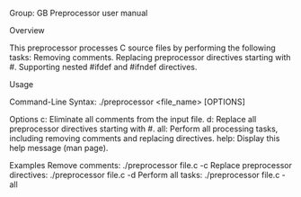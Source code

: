 Group: GB
Preprocessor user manual

Overview

This preprocessor processes C source files by performing the following tasks:
Removing comments.
Replacing preprocessor directives starting with #.
Supporting nested #ifdef and #ifndef directives.

Usage

Command-Line Syntax:
./preprocessor <file_name> [OPTIONS]

Options
c: Eliminate all comments from the input file.
d: Replace all preprocessor directives starting with #.
all: Perform all processing tasks, including removing comments and replacing directives.
help: Display this help message (man page).

Examples
Remove comments:
./preprocessor file.c -c
Replace preprocessor directives:
./preprocessor file.c -d
Perform all tasks:
./preprocessor file.c -all

